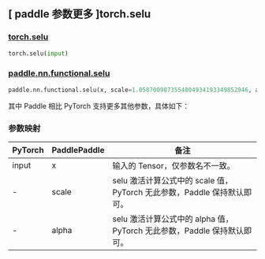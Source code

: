 ## [ paddle 参数更多 ]torch.selu

### [torch.selu](https://pytorch.org/docs/stable/generated/torch.nn.functional.selu.html#torch.nn.functional.selu)

```python
torch.selu(input)
```

### [paddle.nn.functional.selu](https://www.paddlepaddle.org.cn/documentation/docs/zh/develop/api/paddle/nn/functional/selu_cn.html)

```python
paddle.nn.functional.selu(x, scale=1.0507009873554804934193349852946, alpha=1.6732632423543772848170429916717, name=None)
```

其中 Paddle 相比 PyTorch 支持更多其他参数，具体如下：

### 参数映射

| PyTorch | PaddlePaddle | 备注                                                                                                            |
| ------- | ------------ | --------------------------------------------------------------------------------------------------------------- |
| input   | x            | 输入的 Tensor，仅参数名不一致。                                                                                 |
| -       | scale        | selu 激活计算公式中的 scale 值，PyTorch 无此参数，Paddle 保持默认即可。 |
| -       | alpha        | selu 激活计算公式中的 alpha 值，PyTorch 无此参数，Paddle 保持默认即可。 |
